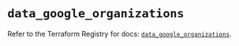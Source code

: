 # `data_google_organizations`

Refer to the Terraform Registry for docs: [`data_google_organizations`](https://registry.terraform.io/providers/hashicorp/google-beta/6.30.0/docs/data-sources/google_organizations).
